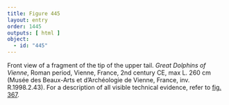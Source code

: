 ```yaml
---
title: Figure 445
layout: entry
order: 1445
outputs: [ html ]
object:
  - id: "445"
---
```


Front view of a fragment of the tip of the upper tail. *Great Dolphins of Vienne*, Roman period, Vienne, France, 2nd century CE, max L. 260 cm (Musée des Beaux-Arts et d’Archéologie de Vienne, France, inv. R.1998.2.43). For a description of all visible technical evidence, refer to [fig. 367](/visual-atlas/367/).
